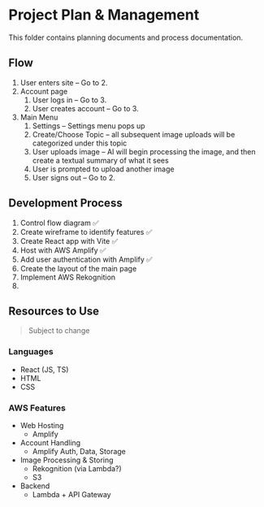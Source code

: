 # Project Plan & Management

This folder contains planning documents and process documentation.

## Flow
<ol>
    <li>User enters site – Go to 2.</li>
    <li>Account page
        <ol>
            <li>User logs in – Go to 3.</li>
            <li>User creates account – Go to 3.</li>
        </ol>
    </li>
    <li>Main Menu
        <ol>
            <li>Settings – Settings menu pops up</li>
            <li>Create/Choose Topic – all subsequent image uploads will be categorized under this topic</li>
            <li>User uploads image – AI will begin processing the image, and then create a textual summary of what it sees</li>
            <li>User is prompted to upload another image</li>
            <li>User signs out – Go to 2.</li>
        </ol>
    </li>
</ol>

## Development Process
<ol>
    <li>Control flow diagram ✅</li>
    <li>Create wireframe to identify features ✅</li>
    <li>Create React app with Vite ✅</li>
    <li>Host with AWS Amplify ✅</li>
    <li>Add user authentication with Amplify ✅</li>
    <li>Create the layout of the main page</li>
    <li>Implement AWS Rekognition</li>
    <li></li>
</ol>

## Resources to Use 
> Subject to change

### Languages
- React (JS, TS)
- HTML
- CSS

### AWS Features

<ul>
    <li>Web Hosting
        <ul><li>Amplify</li></ul>
    </li>
    <li>Account Handling 
        <ul>
            <li>Amplify Auth, Data, Storage</li>
        </ul>
    </li>
    <li>Image Processing & Storing
        <ul>
            <li>Rekognition (via Lambda?)</li>
            <li>S3</li>
        </ul>
    </li>
    <li>Backend
        <ul><li>Lambda + API Gateway</li></ul>
    </li>
</ul>
